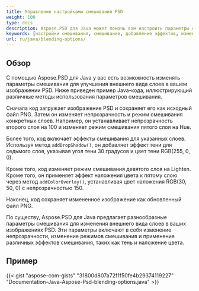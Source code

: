 ```yaml
---
title: Управление настройками смешивания PSD
weight: 100
type: docs
description: Aspose.PSD для Java может помочь вам настроить параметры смешивания с помощью простого фрагмента кода.
keywords: [настройки смешивания, смешивание, добавление эффектов, изменение непрозрачности, изменение цвета тени, добавление тени, psd api, java, образец кода]
url: ru/java/blending-options/
---
```


## **Обзор**
С помощью Aspose.PSD для Java у вас есть возможность изменять параметры смешивания для улучшения внешнего вида слоев в вашем изображении PSD. Ниже приведен пример Java-кода, иллюстрирующий различные методы использования параметров смешивания.

Сначала код загружает изображение PSD и сохраняет его как исходный файл PNG. Затем он изменяет непрозрачность и режим смешивания конкретных слоев. Например, он устанавливает непрозрачность второго слоя на 100 и изменяет режим смешивания пятого слоя на Hue.

Более того, код включает эффекты смешивания для указанных слоев. Используя метод `addDropShadow()`, он добавляет эффект тени для седьмого слоя, указывая угол тени 30 градусов и цвет тени RGB(255, 0, 0).

Кроме того, код изменяет режим смешивания девятого слоя на Lighten. Кроме того, он применяет эффект наложения цвета к пятому слою через метод `addColorOverlay()`, устанавливая цвет наложения RGB(30, 50, 0) с непрозрачностью 150.

Наконец, код сохраняет измененное изображение как обновленный файл PNG.

По существу, Aspose.PSD для Java предлагает разнообразные параметры смешивания для изменения внешнего вида слоев в ваших изображениях PSD. Эти параметры включают в себя изменение непрозрачности, изменение режимов смешивания и применение различных эффектов смешивания, таких как тень и наложение цвета.

## **Пример**
{{< gist "aspose-com-gists" "31800d807a72f1f50fe4b29374119227" "Documentation-Java-Aspose-Psd-blending-options.java" >}}


